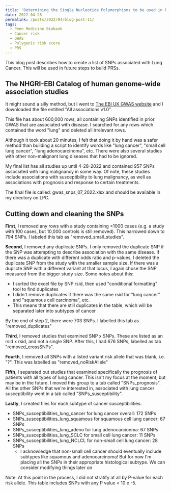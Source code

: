 ```yaml
---
title: 'Determining the Single Nucleotide Polymorphisms to be used in building Polygenic Risk Scores for Lung Cancer Susceptibility'
date: 2022-04-28
permalink: /posts/2022/04/blog-post-11/
tags:
  - Penn Medicine Biobank
  - Cancer risk
  - GWAS
  - Polygenic risk score
  - PRS
---
```


This blog post describes how to create a list of SNPs associated with Lung Cancer. This will be used in future steps to build PRSs.

The NHGRI-EBI Catalog of human genome-wide association studies
------

It might sound a silly method, but I went to [The EBI UK GWAS website](https://www.ebi.ac.uk/gwas/docs/file-downloads) and I downloaded the file entitled "All associations v1.0".

This file has about 600,000 rows, all containing SNPs identified in prior GWAS that are associated with disease. I searched for any rows which contained the word "lung" and deleted all irrelevant rows. 

Although it took about 20 minutes, I felt that doing it by hand was a safer method than building a script to identify words like "lung cancer", "small cell lung cancer", "lung adenocarcinoma", etc. There were also several studies with other non-malignant lung diseases that had to be ignored.

My final list has all studies up until 4-28-2022 and contained 957 SNPs associated with lung malignancy in some way. Of note, these studies include associations with susceptibility to lung malignancy, as well as associations with prognosis and response to certain treatments.

The final file is called: gwas_snps_07_2022.xlsx and should be available in my directory on LPC.

Cutting down and cleaning the SNPs
------
**First**, I removed any rows with a study containing <1000 cases (e.g. a study with 100 cases, but 10,000 controls is still removed). This narrowed down to 794 SNPs. I labeled this tab as "removed_small_studies".

**Second**, I removed any duplicate SNPs. I only removed the duplicate SNP if the SNP was attempting to describe association with the same disease. If there was a duplicate with different odds ratio and p-values, I deleted the duplicate SNP from the study with the smaller sample size. If there was a duplicte SNP with a different variant at that locus, I again chose the SNP measured from the bigger study size. Some notes about this:

- I sorted the excel file by SNP rsid, then used "conditional formatting" tool to find duplicates
- I didn't remove duplicates if there was the same rsid for "lung cancer" and "squamous cell carcinoma", etc.
- This means that there are still duplicates in the table, which will be separated later into subtypes of cancer

By the end of step 2, there were 703 SNPs. I labelled this tab as "removed_duplicates"

**Third**, I removed studies that examined SNP x SNPs. These are listed as an rsid x rsid, and not a single SNP. After this, I had 676 SNPs, labelled as tab "removed_crossSNPs". 

**Fourth**, I removed all SNPs with a listed variant risk allele that was blank, i.e. "?". This was labelled as "removed_noRiskAllele"

**Fifth**, I separated out studies that examined specifically the prognosis of patients with all types of lung cancer. This isn't my focus at the moment, but may be in the future. I moved this group to a tab called "SNPs_prognosis". All the other SNPs that we're interested in, associated with lung cancer susceptibility went in a tab called "SNPs_susceptibility".

**Lastly**, I created files for each subtype of cancer susceptibilities:
- SNPs_susceptibilities_lung_cancer for lung cancer overall: 172 SNPs
- SNPs_susceptibilities_lung_squamous for squamous cell lung cancer: 67 SNPs
- SNPs_susceptibilities_lung_adeno for lung adenocarcionma: 67 SNPs
- SNPs_susceptibilities_lung_SCLC for small cell lung cancer: 11 SNPs
- SNPs_susceptibilities_lung_NCLCL for non-small cell lung cancer: 28 SNPs
  - I acknowledge that non-small cell cancer should eventually include subtypes like squamous and adenocarcinoma! But for now I'm placing all the SNPs in their appropriate histological subtype. We can consider modifying things later on

Note: At this point in the process, I did not stratify at all by P-value for each risk allele. This table includes SNPs with any P value < 10 e -5.
